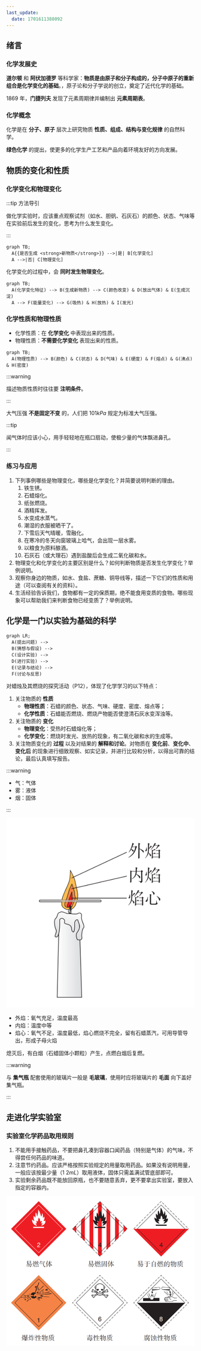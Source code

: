 ```yaml
---
last_update:
  date: 1701611388092
---
```


## 绪言

### 化学发展史

**道尔顿** 和 **阿伏加德罗** 等科学家：**物质是由原子和分子构成的，分子中原子的重新组合是化学变化的基础**。，原子论和分子学说的创立，奠定了近代化学的基础。

1869 年，**门捷列夫** 发现了元素周期律并编制出 **元素周期表**。

### 化学概念

化学是在 **分子、原子** 层次上研究物质 **性质、组成、结构与变化规律** 的自然科学。

**绿色化学** 的提出，使更多的化学生产工艺和产品向着环境友好的方向发展。

## 物质的变化和性质

### 化学变化和物理变化

:::tip 方法导引

做化学实验时，应该重点观察试剂（如水、胆矾、石灰石）的颜色、状态、气味等在实验前后发生的变化，思考为什么发生变化。

:::

```mermaid
graph TB;
  A{{是否生成 <strong>新物质</strong>}} -->|是| B[化学变化]
  A -->|否| C[物理变化]
```

化学变化的过程中，会 **同时发生物理变化**。

```mermaid
graph TB;
  A(化学变化特征) --> B(生成新物质) --> C(颜色改变) & D(放出气体) & E(生成沉淀)
  A --> F(能量变化) --> G(吸热) & H(放热) & I(发光)
```

### 化学性质和物理性质

- 化学性质：在 **化学变化** 中表现出来的性质。
- 物理性质：**不需要化学变化** 表现出来的性质。

```mermaid
graph TB;
  A(物理性质) --> B(颜色) & C(状态) & D(气味) & E(硬度) & F(熔点) & G(沸点) & H(密度)
```

:::warning

描述物质性质时往往要 **注明条件**。

:::

大气压强 **不是固定不变** 的，人们把 $101 kPa$ 规定为标准大气压强。

:::tip

闻气体时应该小心，用手轻轻地在瓶口扇动，使极少量的气体飘进鼻孔。

:::

### 练习与应用

1. 下列事例哪些是物理变化，哪些是化学变化？并简要说明判断的理由。
   1. 铁生锈。
   2. 石蜡熔化。
   3. 纸张燃烧。
   4. 酒精挥发。
   5. 水变成水蒸气。
   6. 潮湿的衣服被晒干了。
   7. 下雪后天气晴暖，雪融化。
   8. 在寒冷的冬天向窗玻璃上哈气，会出现一层水雾。
   9. 以粮食为原料酿酒。
   10. 石灰石（或大理石）遇到盐酸后会生成二氧化碳和水。
2. 物理变化和化学变化的主要区别是什么？如何判断物质是否发生化学变化？举例说明。
3. 观察你身边的物质，如水、食盐、蔗糖、铜导线等，描述一下它们的性质和用途（可以查阅有关的资料）。
4. 生活经验告诉我们，食物都有一定的保质期，绝不能食用变质的食物。哪些现象可以帮助我们来判断食物已经变质了？举例说明。

## 化学是一门以实验为基础的科学

```mermaid
graph LR;
  A(提出问题) -->
  B(猜想与假设) -->
  C(设计实验) -->
  D(进行实验) -->
  E(记录与结论) -->
  F(讨论与反思)
```

对蜡烛及其燃烧的探究活动（P12），体现了化学学习的以下特点：

1. 关注物质的 **性质**
   - **物理性质**：石蜡的颜色、状态、气味、硬度、密度、熔点等；
   - **化学性质**：石蜡能否燃烧、燃烧产物能否使澄清石灰水变浑浊等。
2. 关注物质的 **变化**
   - **物理变化**：受热时石蜡熔化等；
   - **化学变化**：燃烧时发光、放热的现象，有二氧化碳和水的生成等。
3. 关注物质变化的 **过程** 以及对结果的 **解释和讨论**。对物质在 **变化前**、**变化中**、**变化后** 的现象进行细致观察、如实记录，并进行比较和分析，以得出可靠的结论，最后认真填写报告。

:::warning

- 气：气体
- 雾：液体
- 烟：固体

:::

![蜡烛火焰各层温度比较](蜡烛火焰各层温度比较.png)

- 外焰：氧气充足，温度最高
- 内焰：温度中等
- 焰心：氧气不足，温度最低，焰心燃烧不完全，留有石蜡蒸汽，可用导管导出，形成子母火焰

熄灭后，有白烟（石蜡固体小颗粒）产生，点燃白烟后复燃。

:::warning

与 **集气瓶** 配套使用的玻璃片一般是 **毛玻璃**，使用时应将玻璃片的 **毛面** 向下盖好集气瓶。

:::

## 走进化学实验室

### 实验室化学药品取用规则

1. 不能用手接触药品，不要把鼻孔凑到容器口闻药品（特别是气体）的气味，不得尝任何药品的味道。
2. 注意节约药品。应该严格按照实验规定的用量取用药品。如果没有说明用量，一般应该按最少量（$1~2 mL$）取用液体，固体只需盖满试管底部即可。
3. 实验剩余药品既不能放回原瓶，也不要随意丢弃，更不要拿出实验室，要放入指定的容器内。

![常用危险化学品标志](常用危险化学品标志.png)
